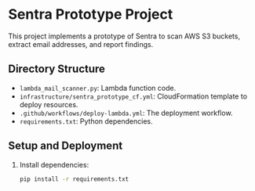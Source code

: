 # Sentra Prototype Project

This project implements a prototype of Sentra to scan AWS S3 buckets, extract email addresses, and report findings.

## Directory Structure

- `lambda_mail_scanner.py`: Lambda function code.
- `infrastructure/sentra_prototype_cf.yml`: CloudFormation template to deploy resources.
- `.github/workflows/deploy-lambda.yml`: The deployment workflow.
- `requirements.txt`: Python dependencies.

## Setup and Deployment

1. Install dependencies:
   ```bash
   pip install -r requirements.txt

